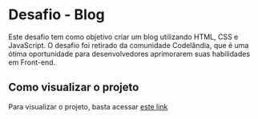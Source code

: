 # Desafio - Blog
Este desafio tem como objetivo criar um blog utilizando HTML, CSS e JavaScript. O desafio foi retirado da comunidade Codelândia, que é uma ótima oportunidade para desenvolvedores aprimorarem suas habilidades em Front-end.

## Como visualizar o projeto

Para visualizar o projeto, basta acessar [este link](#) 


